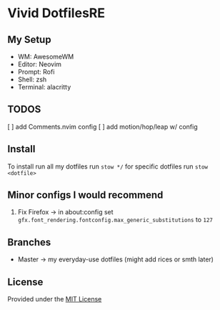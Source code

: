 # Vivid DotfilesRE
## My Setup
* WM: AwesomeWM
* Editor: Neovim
* Prompt: Rofi
* Shell: zsh
* Terminal: alacritty

## TODOS
[ ] add Comments.nvim config
[ ] add motion/hop/leap w/ config

## Install
To install run all my dotfiles run `stow */` for specific dotfiles run `stow <dotfile>`


## Minor configs I would recommend
1. Fix Firefox
-> in about:config
set `gfx.font_rendering.fontconfig.max_generic_substitutions` to `127`


## Branches
 * Master -> my everyday-use dotfiles
 (might add rices or smth later)

## License
Provided under the [MIT License](./LICENSE.md)

